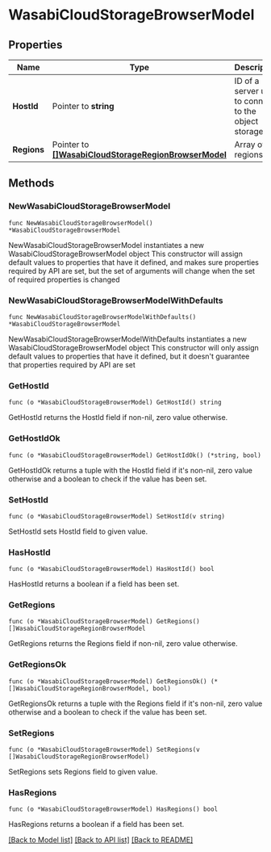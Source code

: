# WasabiCloudStorageBrowserModel

## Properties

Name | Type | Description | Notes
------------ | ------------- | ------------- | -------------
**HostId** | Pointer to **string** | ID of a server used to connect to the object storage. | [optional] 
**Regions** | Pointer to [**[]WasabiCloudStorageRegionBrowserModel**](WasabiCloudStorageRegionBrowserModel.md) | Array of regions. | [optional] 

## Methods

### NewWasabiCloudStorageBrowserModel

`func NewWasabiCloudStorageBrowserModel() *WasabiCloudStorageBrowserModel`

NewWasabiCloudStorageBrowserModel instantiates a new WasabiCloudStorageBrowserModel object
This constructor will assign default values to properties that have it defined,
and makes sure properties required by API are set, but the set of arguments
will change when the set of required properties is changed

### NewWasabiCloudStorageBrowserModelWithDefaults

`func NewWasabiCloudStorageBrowserModelWithDefaults() *WasabiCloudStorageBrowserModel`

NewWasabiCloudStorageBrowserModelWithDefaults instantiates a new WasabiCloudStorageBrowserModel object
This constructor will only assign default values to properties that have it defined,
but it doesn't guarantee that properties required by API are set

### GetHostId

`func (o *WasabiCloudStorageBrowserModel) GetHostId() string`

GetHostId returns the HostId field if non-nil, zero value otherwise.

### GetHostIdOk

`func (o *WasabiCloudStorageBrowserModel) GetHostIdOk() (*string, bool)`

GetHostIdOk returns a tuple with the HostId field if it's non-nil, zero value otherwise
and a boolean to check if the value has been set.

### SetHostId

`func (o *WasabiCloudStorageBrowserModel) SetHostId(v string)`

SetHostId sets HostId field to given value.

### HasHostId

`func (o *WasabiCloudStorageBrowserModel) HasHostId() bool`

HasHostId returns a boolean if a field has been set.

### GetRegions

`func (o *WasabiCloudStorageBrowserModel) GetRegions() []WasabiCloudStorageRegionBrowserModel`

GetRegions returns the Regions field if non-nil, zero value otherwise.

### GetRegionsOk

`func (o *WasabiCloudStorageBrowserModel) GetRegionsOk() (*[]WasabiCloudStorageRegionBrowserModel, bool)`

GetRegionsOk returns a tuple with the Regions field if it's non-nil, zero value otherwise
and a boolean to check if the value has been set.

### SetRegions

`func (o *WasabiCloudStorageBrowserModel) SetRegions(v []WasabiCloudStorageRegionBrowserModel)`

SetRegions sets Regions field to given value.

### HasRegions

`func (o *WasabiCloudStorageBrowserModel) HasRegions() bool`

HasRegions returns a boolean if a field has been set.


[[Back to Model list]](../README.md#documentation-for-models) [[Back to API list]](../README.md#documentation-for-api-endpoints) [[Back to README]](../README.md)


